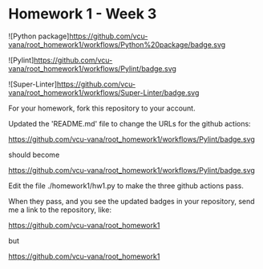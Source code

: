 # Homework 1 - Week 3

![Python package]<https://github.com/vcu-vana/root_homework1/workflows/Python%20package/badge.svg>

![Pylint]<https://github.com/vcu-vana/root_homework1/workflows/Pylint/badge.svg>

![Super-Linter]<https://github.com/vcu-vana/root_homework1/workflows/Super-Linter/badge.svg>

For your homework, fork this repository to your account.

Updated the 'README.md' file to change the URLs for the github actions:

https://github.com/vcu-vana/root_homework1/workflows/Pylint/badge.svg

should become

https://github.com/vcu-vana/root_homework1/workflows/Pylint/badge.svg

Edit the file ./homework1/hw1.py to make the three github actions pass.

When they pass, and you see the updated badges in your repository, send me a link to the repository, like:

https://github.com/vcu-vana/root_homework1

but

https://github.com/vcu-vana/root_homework1
